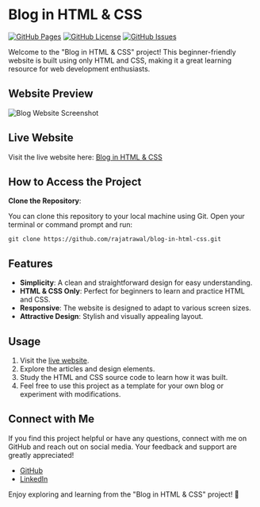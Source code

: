 # Blog in HTML & CSS

[![GitHub Pages](https://img.shields.io/badge/GitHub-Pages-green.svg)](https://rajatrawal.github.io/blog-in-html-css/)
[![GitHub License](https://img.shields.io/badge/license-MIT-blue.svg)](LICENSE)
[![GitHub Issues](https://img.shields.io/github/issues/rajatrawal/blog-in-html-css)](https://github.com/rajatrawal/blog-in-html-css/issues)

Welcome to the "Blog in HTML & CSS" project! This beginner-friendly website is built using only HTML and CSS, making it a great learning resource for web development enthusiasts.

## Website Preview

![Blog Website Screenshot](https://github.com/rajatrawal/blog-in-html-css/assets/home.PNG)

## Live Website

Visit the live website here: [Blog in HTML & CSS](https://rajatrawal.github.io/blog-in-html-css/)

## How to Access the Project

**Clone the Repository**: 

You can clone this repository to your local machine using Git. Open your terminal or command prompt and run:

   ```shell
   git clone https://github.com/rajatrawal/blog-in-html-css.git
```

## Features

- **Simplicity**: A clean and straightforward design for easy understanding.
- **HTML & CSS Only**: Perfect for beginners to learn and practice HTML and CSS.
- **Responsive**: The website is designed to adapt to various screen sizes.
- **Attractive Design**: Stylish and visually appealing layout.

## Usage

1. Visit the [live website](https://rajatrawal.github.io/blog-in-html-css/).
2. Explore the articles and design elements.
3. Study the HTML and CSS source code to learn how it was built.
4. Feel free to use this project as a template for your own blog or experiment with modifications.



## Connect with Me

If you find this project helpful or have any questions, connect with me on GitHub and reach out on social media. Your feedback and support are greatly appreciated!

- [GitHub](https://github.com/rajatrawal)
- [LinkedIn](https://www.linkedin.com/in/rajatrawal)


Enjoy exploring and learning from the "Blog in HTML & CSS" project! 🌟
